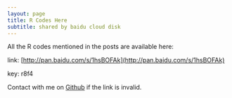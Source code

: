 ```yaml
---
layout: page
title: R Codes Here
subtitle: shared by baidu cloud disk
---
```


All the R codes mentioned in the posts are available here:

link: [http://pan.baidu.com/s/1hsBOFAk](http://pan.baidu.com/s/1hsBOFAk)

key: r8f4

Contact with me on [Github](https://github.com/mousieur-g) if the link is invalid.
